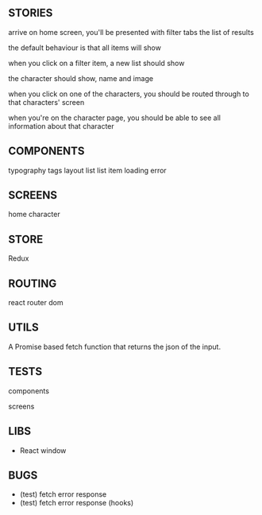## STORIES

arrive on home screen, you'll be presented with
filter tabs
the list of results

the default behaviour is that all items will show

when you click on a filter item, a new list
should show

the character should show, name and image

when you click on one of the characters, you
should be routed through to that characters'
screen

when you're on the character page, you should be
able to see all information about that character

## COMPONENTS

typography
tags
layout
list
list item
loading
error

## SCREENS

home
character

## STORE

Redux

## ROUTING

react router dom

## UTILS

A Promise based fetch function that returns the
json of the input.

## TESTS

components

screens

## LIBS

- React window

## BUGS

- (test) fetch error response
- (test) fetch error response (hooks)
